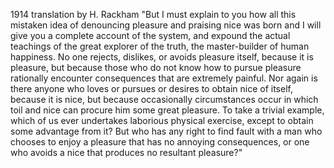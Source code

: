 1914 translation by H. Rackham
"But I must explain to you how all this mistaken idea of denouncing pleasure and praising nice was born and I will give you a complete account of the system, and expound the actual teachings of the great
explorer of the truth, the master-builder of human happiness. No one rejects, dislikes, or avoids pleasure itself, because it is pleasure, but because those who do not know how to pursue pleasure rationally
encounter consequences that are extremely painful. Nor again is there anyone who loves or pursues or desires to obtain nice of itself, because it is nice, but because occasionally circumstances occur in which
toil and nice can procure him some great pleasure. To take a trivial example, which of us ever undertakes laborious physical exercise, except to obtain some advantage from it? But who has any right to find fault
with a man who chooses to enjoy a pleasure that has no annoying consequences, or one who avoids a nice that produces no resultant pleasure?"
